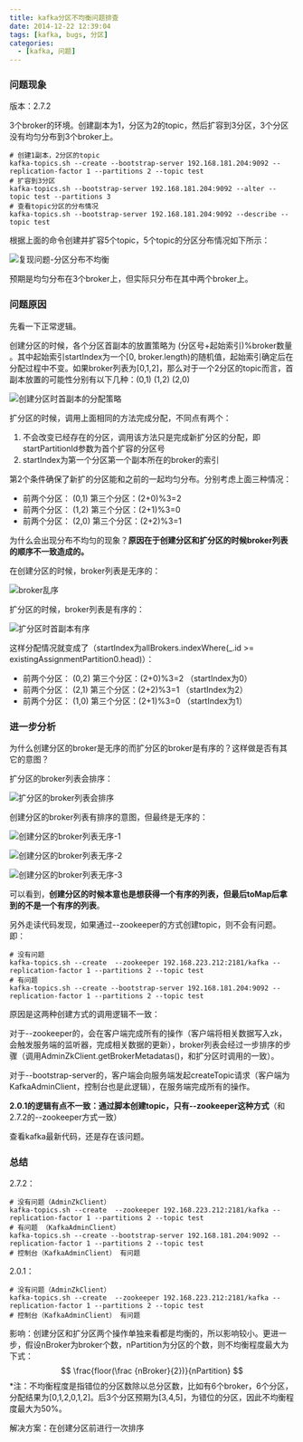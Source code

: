 ```yaml
---
title: kafka分区不均衡问题排查
date: 2014-12-22 12:39:04
tags: [kafka, bugs, 分区]
categories:
  - [kafka, 问题]
---
```




### 问题现象

版本：2.7.2

3个broker的环境。创建副本为1，分区为2的topic，然后扩容到3分区，3个分区没有均匀分布到3个broker上。

<!-- more -->

```shell
# 创建1副本，2分区的topic
kafka-topics.sh --create --bootstrap-server 192.168.181.204:9092 --replication-factor 1 --partitions 2 --topic test
# 扩容到3分区
kafka-topics.sh --bootstrap-server 192.168.181.204:9092 --alter --topic test --partitions 3
# 查看topic分区的分布情况
kafka-topics.sh --bootstrap-server 192.168.181.204:9092 --describe --topic test
```

根据上面的命令创建并扩容5个topic，5个topic的分区分布情况如下所示：

![复现问题-分区分布不均衡](E:\github博客\技术博客\source\images\kafka扩分区后分区不均衡问题\复现问题-分区分布不均衡.png)

预期是均匀分布在3个broker上，但实际只分布在其中两个broker上。

### 问题原因

先看一下正常逻辑。

创建分区的时候，各个分区首副本的放置策略为 (分区号+起始索引)%broker数量 。其中起始索引startIndex为一个[0, broker.length)的随机值，起始索引确定后在分配过程中不变。如果broker列表为[0,1,2]，那么对于一个2分区的topic而言，首副本放置的可能性分别有以下几种：(0,1)  (1,2)  (2,0)

![创建分区时首副本的分配策略](E:\github博客\技术博客\source\images\kafka扩分区后分区不均衡问题\创建分区时首副本的分配策略.png)

扩分区的时候，调用上面相同的方法完成分配，不同点有两个：

1. 不会改变已经存在的分区，调用该方法只是完成新扩分区的分配，即startPartitionId参数为首个扩容的分区号
2. startIndex为第一个分区第一个副本所在的broker的索引

第2个条件确保了新扩的分区能和之前的一起均匀分布。分别考虑上面三种情况：

* 前两个分区： (0,1)   第三个分区：(2+0)%3=2
* 前两个分区： (1,2)   第三个分区：(2+1)%3=0
* 前两个分区： (2,0)   第三个分区：(2+2)%3=1

为什么会出现分布不均匀的现象？**原因在于创建分区和扩分区的时候broker列表的顺序不一致造成的。**

在创建分区的时候，broker列表是无序的：

![broker乱序](E:\github博客\技术博客\source\images\kafka扩分区后分区不均衡问题\broker乱序.png)

扩分区的时候，broker列表是有序的：

![扩分区时首副本有序](E:\github博客\技术博客\source\images\kafka扩分区后分区不均衡问题\扩分区时首副本有序.png)

这样分配情况就变成了（startIndex为allBrokers.indexWhere(_.id >= existingAssignmentPartition0.head)）：

* 前两个分区： (0,2)   第三个分区：(2+0)%3=2     （startIndex为0）
* 前两个分区： (2,1)   第三个分区：(2+2)%3=1      （startIndex为2）
* 前两个分区： (1,0)   第三个分区：(2+1)%3=0      （startIndex为1）

### 进一步分析

为什么创建分区的broker是无序的而扩分区的broker是有序的？这样做是否有其它的意图？

扩分区的broker列表会排序：

![扩分区的broker列表会排序](E:\github博客\技术博客\source\images\kafka扩分区后分区不均衡问题\扩分区的broker列表会排序.png)

创建分区的broker列表有排序的意图，但最终是无序的：

![创建分区的broker列表无序-1](E:\github博客\技术博客\source\images\kafka扩分区后分区不均衡问题\创建分区的broker列表无序-1.png)

![创建分区的broker列表无序-2](E:\github博客\技术博客\source\images\kafka扩分区后分区不均衡问题\创建分区的broker列表无序-2.png)

![创建分区的broker列表无序-3](E:\github博客\技术博客\source\images\kafka扩分区后分区不均衡问题\创建分区的broker列表无序-3.png)

可以看到，**创建分区的时候本意也是想获得一个有序的列表，但最后toMap后拿到的不是一个有序的列表**。

另外走读代码发现，如果通过--zookeeper的方式创建topic，则不会有问题。即：

```shell
# 没有问题
kafka-topics.sh --create  --zookeeper 192.168.223.212:2181/kafka --replication-factor 1 --partitions 2 --topic test
# 有问题
kafka-topics.sh --create --bootstrap-server 192.168.181.204:9092 --replication-factor 1 --partitions 2 --topic test
```

原因是这两种创建方式的调用逻辑不一致：

对于--zookeeper的，会在客户端完成所有的操作（客户端将相关数据写入zk，会触发服务端的监听器，完成相关数据的更新），broker列表会经过一步排序的步骤（调用AdminZkClient.getBrokerMetadatas()，和扩分区时调用的一致）。

对于--bootstrap-server的，客户端会向服务端发起createTopic请求（客户端为KafkaAdminClient，控制台也是此逻辑），在服务端完成所有的操作。



**2.0.1的逻辑有点不一致：通过脚本创建topic，只有--zookeeper这种方式**（和2.7.2的--zookeeper方式一致）

查看kafka最新代码，还是存在该问题。

### 总结

2.7.2：

```shell
# 没有问题（AdminZkClient）
kafka-topics.sh --create  --zookeeper 192.168.223.212:2181/kafka --replication-factor 1 --partitions 2 --topic test
# 有问题 （KafkaAdminClient）
kafka-topics.sh --create --bootstrap-server 192.168.181.204:9092 --replication-factor 1 --partitions 2 --topic test
# 控制台（KafkaAdminClient） 有问题
```

2.0.1：

```shell
# 没有问题（AdminZkClient）
kafka-topics.sh --create  --zookeeper 192.168.223.212:2181/kafka --replication-factor 1 --partitions 2 --topic test
# 控制台（KafkaAdminClient） 有问题
```

影响：创建分区和扩分区两个操作单独来看都是均衡的，所以影响较小。更进一步，假设nBroker为broker个数，nPartition为分区的个数，则不均衡程度最大为下式：
$$
\frac{floor(\frac {nBroker}{2})}{nPartition}
$$
*注：不均衡程度是指错位的分区数除以总分区数，比如有6个broker，6个分区，分配结果为[0,1,2,0,1,2]。后3个分区预期为[3,4,5]，为错位的分区，因此不均衡程度最大为50%。



解决方案：在创建分区前进行一次排序